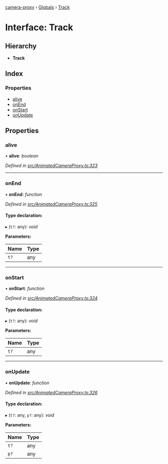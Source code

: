 [camera-proxy](../README.md) › [Globals](../globals.md) › [Track](track.md)

# Interface: Track

## Hierarchy

* **Track**

## Index

### Properties

* [alive](track.md#alive)
* [onEnd](track.md#onend)
* [onStart](track.md#onstart)
* [onUpdate](track.md#onupdate)

## Properties

###  alive

• **alive**: *boolean*

*Defined in [src/AnimatedCameraProxy.ts:323](https://github.com/alibaba/camera-proxy/blob/e1ea04e/src/AnimatedCameraProxy.ts#L323)*

___

###  onEnd

• **onEnd**: *function*

*Defined in [src/AnimatedCameraProxy.ts:325](https://github.com/alibaba/camera-proxy/blob/e1ea04e/src/AnimatedCameraProxy.ts#L325)*

#### Type declaration:

▸ (`t?`: any): *void*

**Parameters:**

Name | Type |
------ | ------ |
`t?` | any |

___

###  onStart

• **onStart**: *function*

*Defined in [src/AnimatedCameraProxy.ts:324](https://github.com/alibaba/camera-proxy/blob/e1ea04e/src/AnimatedCameraProxy.ts#L324)*

#### Type declaration:

▸ (`t?`: any): *void*

**Parameters:**

Name | Type |
------ | ------ |
`t?` | any |

___

###  onUpdate

• **onUpdate**: *function*

*Defined in [src/AnimatedCameraProxy.ts:326](https://github.com/alibaba/camera-proxy/blob/e1ea04e/src/AnimatedCameraProxy.ts#L326)*

#### Type declaration:

▸ (`t?`: any, `p?`: any): *void*

**Parameters:**

Name | Type |
------ | ------ |
`t?` | any |
`p?` | any |
